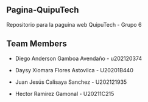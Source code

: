 ## Pagina-QuipuTech
Repositorio para la paguina web QuipuTech - Grupo 6

## Team Members
- Diego Anderson Gamboa Avendaño - u202120374

- Daysy Xiomara Flores Astovilca - U20201B440

- Juan Jesús Calisaya Sanchez - U202121935

- Hector Ramirez Gamonal - U20211C215
